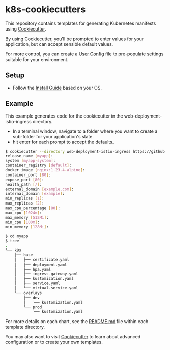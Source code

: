 # k8s-cookiecutters

This repository contains templates for generating Kubernetes manifests using [Cookiecutter](https://cookiecutter.readthedocs.io/en/stable/README.html).

By using Cookiecutter, you'll be prompted to enter values for your application, but can accept sensible default values.

For more control, you can create a [User Config](https://cookiecutter.readthedocs.io/en/stable/advanced/user_config.html) file to pre-populate settings suitable for your environment.

## Setup

- Follow the [Install Guide](https://cookiecutter.readthedocs.io/en/stable/installation.html) based on your OS.

## Example

This example generates code for the cookiecutter in the web-deployment-istio-ingress directory.

- In a terminal window, navigate to a folder where you want to create a sub-folder for your application's state.
- hit enter for each prompt to accept the defaults.

```bash
$ cookiecutter --directory web-deployment-istio-ingress https://github.com/bobmhong/k8s-cookiecutters.git
release_name [myapp]: 
system [myapp-system]: 
container_registry [default]: 
docker_image [nginx:1.23.4-alpine]: 
container_port [80]: 
expose_port [80]: 
health_path [/]: 
external_domain [example.com]: 
internal_domain [example]: 
min_replicas [1]: 
max_replicas [2]: 
max_cpu_percentage [80]: 
max_cpu [1024m]: 
max_memory [512Mi]: 
min_cpu [100m]: 
min_memory [128Mi]:

$ cd myapp
$ tree
.
└── k8s
    ├── base
    │   ├── certificate.yaml
    │   ├── deployment.yaml
    │   ├── hpa.yaml
    │   ├── ingress-gateway.yaml
    │   ├── kustomization.yaml
    │   ├── service.yaml
    │   └── virtual-service.yaml
    └── overlays
        ├── dev
        │   └── kustomization.yaml
        └── prod
            └── kustomization.yaml
```

For more details on each chart, see the [README.md](./web-deployment-istio-ingress/README.md) file within each template directory.

You may also want to visit [Cookiecutter](https://cookiecutter.readthedocs.io/en/stable/README.html) to learn about advanced configuration or to create your own templates.